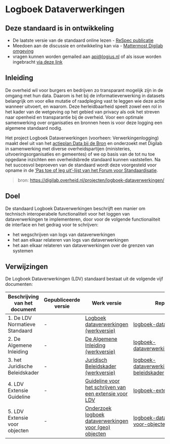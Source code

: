 # Logboek Dataverwerkingen

## Deze standaard is in ontwikkeling 

- De laatste versie van de standaard online lezen - [ReSpec publicatie](https://logius-standaarden.github.io/logboek-dataverwerkingen/)
- Meedoen aan de discussie en ontwikkeling kan via - [Mattermost Digilab omgeving](https://digilab.overheid.nl/chat/verwerkingenlogging)
- vragen kunnen worden gemailed aan api@logius.nl of als issue worden ingebracht [via deze link](https://github.com/Logius-standaarden/logboek-dataverwerkingen/issues)

## Inleiding

De overheid wil voor burgers en bedrijven zo transparant mogelijk zijn in de omgang met hun data. Daarom is het bij de informatieverwerking in datasets belangrijk om voor elke mutatie of raadpleging vast te leggen wie deze actie wanneer uitvoert, en waarom. Deze herleidbaarheid speelt zowel een rol in het kader van de wetgeving op het gebied van privacy als ook het streven naar openheid en transparantie bij de overheid. Voor een optimale samenwerking over organisaties en bronnen heen is voor deze logging een algemene standaard nodig.

Het project Logboek Dataverwerkingen (voorheen: Verwerkingenlogging) maakt deel uit van het [actieplan Data bij de Bron](https://www.digitaleoverheid.nl/data-bij-de-bron/) en onderzoekt met Digilab in samenwerking met diverse overheidspartijen (ministeries, uitvoeringsorganisaties en gemeentes) of we op basis van de tot nu toe opgedane inzichten een overheidsbrede standaard kunnen vaststellen. Na het succesvol beproeven van de standaard wordt deze voorgesteld voor opname in de [‘Pas toe of leg uit’-lijst van het Forum voor Standaardisatie](https://forumstandaardisatie.nl/pas-toe-leg-uit-beleid).

> bron: https://digilab.overheid.nl/projecten/logboek-dataverwerkingen/

## Doel

De standaard Logboek Dataverwerkingen beschrijft een manier om technisch interoperabele functionaliteit voor het loggen van dataverwerkingen te implementeren, door voor de volgende functionaliteit de interface en het gedrag voor te schrijven:

- het wegschrijven van logs van dataverwerkingen
- het aan elkaar relateren van logs van dataverwerkingen
- het aan elkaar relateren van dataverwerkingen over de grenzen van systemen

## Verwijzingen

De Logboek Dataverwerkingen (LDV) standaard bestaat uit de volgende vijf documenten:

| Beschrijving van het document           | Gepubliceerde versie                  | Werk versie                             | Repository                                                   |
| --------------------------------------- | ------------------------------------- | --------------------------------------- | ------------------------------------------------------------ |
| 1. De LDV Normatieve Standaard | - | [Logboek dataverwerkingen (werkversie)](https://logius-standaarden.github.io/logboek-dataverwerkingen/) | [logboek-dataverwerkingen](https://github.com/Logius-standaarden/logboek-dataverwerkingen) |
| 2. De Algemene Inleiding | - | [De Algemene Inleiding (werkversie)](https://logius-standaarden.github.io/logboek-dataverwerkingen_Inleiding/)|[logboek-dataverwerkingen_Inleiding](https://github.com/Logius-standaarden/logboek-dataverwerkingen_Inleiding)|
| 3. het Juridische Beleidskader | - |[Juridisch Beleidskader (werkversie)](https://logius-standaarden.github.io/logboek-dataverwerkingen_Juridisch-beleidskader/)|[logboek-dataverwerkingen_Juridisch-beleidskader](https://github.com/Logius-standaarden/logboek-dataverwerkingen_Juridisch-beleidskader/)|
| 4. LDV Extensie Guideline | - |[Guideline voor het schrijven van een extensie voor LDV]()|[logboek-extensie-template](https://github.com/Logius-standaarden/logboek-extensie-template)|
| 5. LDV Extensie voor objecten | - |[Onderzoek logboek dataverwerkingen voor (geo) objecten](https://geonovum.github.io/logboek-dataverwerkingen-voor-objecten/)|[logboek-dataverwerkingen-voor-objecten](https://github.com/geonovum/logboek-dataverwerkingen-voor-objecten/)|
